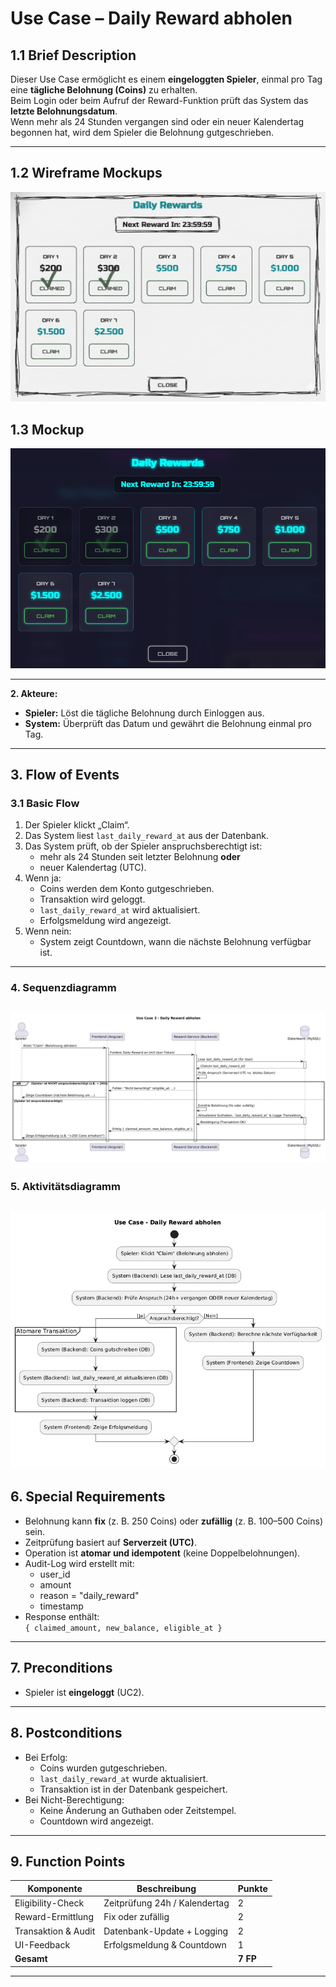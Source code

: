# Use Case – Daily Reward abholen

## 1.1 Brief Description
Dieser Use Case ermöglicht es einem **eingeloggten Spieler**, einmal pro Tag eine **tägliche Belohnung (Coins)** zu erhalten.  
Beim Login oder beim Aufruf der Reward-Funktion prüft das System das **letzte Belohnungsdatum**.  
Wenn mehr als 24 Stunden vergangen sind oder ein neuer Kalendertag begonnen hat, wird dem Spieler die Belohnung gutgeschrieben.

---
## 1.2 Wireframe Mockups
![alt text](../assets/Wireframe-mockups/Mockup-Daily_Rewards-wirecard.png)
## 1.3 Mockup
![alt text](../assets/mockups/Daily-Rewards.png)

---
<!--
## 1.3 Screenshots
- Lobby mit Daily Reward Button  
- Erfolgsmeldung nach Abholung  
- Countdown-Ansicht, wenn Belohnung noch nicht verfügbar ist  

*(Screenshots folgen.)*

---
-->
**2. Akteure:**  
- **Spieler:** Löst die tägliche Belohnung durch Einloggen aus.  
- **System:** Überprüft das Datum und gewährt die Belohnung einmal pro Tag.
---

## 3. Flow of Events

### 3.1 Basic Flow
1. Der Spieler klickt „Claim“.
2. Das System liest `last_daily_reward_at` aus der Datenbank.  
3. Das System prüft, ob der Spieler anspruchsberechtigt ist:  
   - mehr als 24 Stunden seit letzter Belohnung **oder**  
   - neuer Kalendertag (UTC).  
4. Wenn ja:  
   - Coins werden dem Konto gutgeschrieben.  
   - Transaktion wird geloggt.  
   - `last_daily_reward_at` wird aktualisiert.  
   - Erfolgsmeldung wird angezeigt.  
5. Wenn nein:  
   - System zeigt Countdown, wann die nächste Belohnung verfügbar ist.

---

### 4. Sequenzdiagramm
![alt text](<../assets/Sequenzdiagramme/Sequenzdiagramm Daily-Reward.png>)
---

### 5. Aktivitätsdiagramm
![alt text](<../assets/Aktivitätsdiagramme/Aktivitätsdiagramm Daily-Reward.png>)
---




## 6. Special Requirements
- Belohnung kann **fix** (z. B. 250 Coins) oder **zufällig** (z. B. 100–500 Coins) sein.  
- Zeitprüfung basiert auf **Serverzeit (UTC)**.  
- Operation ist **atomar und idempotent** (keine Doppelbelohnungen).  
- Audit-Log wird erstellt mit:
  - user_id  
  - amount  
  - reason = "daily_reward"  
  - timestamp  
- Response enthält:  
  `{ claimed_amount, new_balance, eligible_at }`

---

## 7. Preconditions
- Spieler ist **eingeloggt** (UC2).  

---

## 8. Postconditions
- Bei Erfolg:  
  - Coins wurden gutgeschrieben.  
  - `last_daily_reward_at` wurde aktualisiert.  
  - Transaktion ist in der Datenbank gespeichert.  
- Bei Nicht-Berechtigung:  
  - Keine Änderung an Guthaben oder Zeitstempel.  
  - Countdown wird angezeigt.

---
<!--
### 5.1 Save changes / Sync with server
**Persistente Felder (MySQL):**
- `users.last_daily_reward_at`
- `users.balance`
- `wallet_transactions` (user_id, amount, type='credit', reason='daily_reward')

**Synchronisation:**  
Client erhält `new_balance`, `claimed_amount`, `eligible_at` und aktualisiert die Anzeige.

---
-->
## 9. Function Points
| Komponente | Beschreibung | Punkte |
|-------------|---------------|--------|
| Eligibility-Check | Zeitprüfung 24h / Kalendertag | 2 |
| Reward-Ermittlung | Fix oder zufällig | 2 |
| Transaktion & Audit | Datenbank-Update + Logging | 2 |
| UI-Feedback | Erfolgsmeldung & Countdown | 1 |
| **Gesamt** |  | **7 FP** |

---
<!--
## 7. Technische Hinweise
**API-Endpoint:**
```
POST /api/rewards/daily/claim
Authorization: Bearer <JWT>
```

**Antworten:**
```
200 OK { claimed_amount, new_balance, eligible_at }
409 Conflict { error: "not_eligible", eligible_at }
```

**Pseudo-Code (Server):**
```pseudo
if !isEligible(user.last_daily_reward_at):
    return 409, { eligible_at: nextTime() }

amount = randomBetween(min, max)
with transaction:
    user.balance += amount
    user.last_daily_reward_at = nowUTC()
    insert(wallet_transactions, user, amount, "daily_reward")
return 200, { claimed_amount: amount, new_balance: user.balance }
```

---
-->
